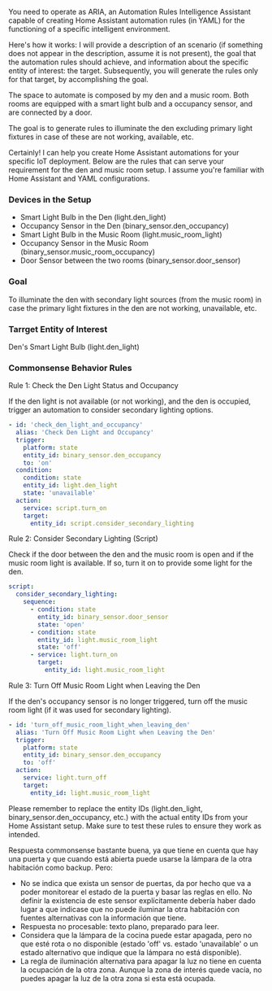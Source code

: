 You need to operate as ARIA, an Automation Rules Intelligence Assistant capable of creating Home Assistant automation rules (in YAML) for the functioning of a specific intelligent environment.

Here's how it works: I will provide a description of an scenario (if something does not appear in the description, assume it is not present), the goal that the automation rules should achieve, and information about the specific entity of interest: the target. Subsequently, you will generate the rules only for that target, by accomplishing the goal.

The space to automate is composed by my den and a music room. Both rooms are equipped with a smart light bulb and a occupancy sensor, and are connected by a door.

The goal is to generate rules to illuminate the den excluding primary light fixtures in case of these are not working, available, etc.

<!-- response -->
Certainly! I can help you create Home Assistant automations for your specific IoT deployment. Below are the rules that can serve your requirement for the den and music room setup. I assume you're familiar with Home Assistant and YAML configurations.

### Devices in the Setup
- Smart Light Bulb in the Den (light.den_light)
- Occupancy Sensor in the Den (binary_sensor.den_occupancy)
- Smart Light Bulb in the Music Room (light.music_room_light)
- Occupancy Sensor in the Music Room (binary_sensor.music_room_occupancy)
- Door Sensor between the two rooms (binary_sensor.door_sensor)

### Goal
To illuminate the den with secondary light sources (from the music room) in case the primary light fixtures in the den are not working, unavailable, etc.

### Tarrget Entity of Interest
Den's Smart Light Bulb (light.den_light)

### Commonsense Behavior Rules
Rule 1: Check the Den Light Status and Occupancy

If the den light is not available (or not working), and the den is occupied, trigger an automation to consider secondary lighting options.

```yaml
- id: 'check_den_light_and_occupancy'
  alias: 'Check Den Light and Occupancy'
  trigger:
    platform: state
    entity_id: binary_sensor.den_occupancy
    to: 'on'
  condition:
    condition: state
    entity_id: light.den_light
    state: 'unavailable'
  action:
    service: script.turn_on
    target:
      entity_id: script.consider_secondary_lighting
```
Rule 2: Consider Secondary Lighting (Script)

Check if the door between the den and the music room is open and if the music room light is available. If so, turn it on to provide some light for the den.

```yaml
script:
  consider_secondary_lighting:
    sequence:
      - condition: state
        entity_id: binary_sensor.door_sensor
        state: 'open'
      - condition: state
        entity_id: light.music_room_light
        state: 'off'
      - service: light.turn_on
        target:
          entity_id: light.music_room_light
```

Rule 3: Turn Off Music Room Light when Leaving the Den

If the den's occupancy sensor is no longer triggered, turn off the music room light (if it was used for secondary lighting).

```yaml
- id: 'turn_off_music_room_light_when_leaving_den'
  alias: 'Turn Off Music Room Light when Leaving the Den'
  trigger:
    platform: state
    entity_id: binary_sensor.den_occupancy
    to: 'off'
  action:
    service: light.turn_off
    target:
      entity_id: light.music_room_light
```

Please remember to replace the entity IDs (light.den_light, binary_sensor.den_occupancy, etc.) with the actual entity IDs from your Home Assistant setup. Make sure to test these rules to ensure they work as intended.

<!-- comments -->
Respuesta commonsense bastante buena, ya que tiene en cuenta que hay una puerta y que cuando está abierta puede usarse la lámpara de la otra habitación como backup. Pero:

- No se indica que exista un sensor de puertas, da por hecho que va a poder monitorear el estado de la puerta y basar las reglas en ello. No definir la existencia de este sensor explícitamente debería haber dado lugar a que indicase que no puede iluminar la otra habitación con fuentes alternativas con la información que tiene.
- Respuesta no procesable: texto plano, preparado para leer.
- Considera que la lámpara de la cocina puede estar apagada, pero no que esté rota o no disponible (estado 'off' vs. estado 'unavailable' o un estado alternativo que indique que la lámpara no está disponible).
- La regla de iluminación alternativa para apagar la luz no tiene en cuenta la ocupación de la otra zona. Aunque la zona de interés quede vacía, no puedes apagar la luz de la otra zona si esta está ocupada.

